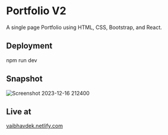 
# Portfolio V2

A single page Portfolio using HTML, CSS, Bootstrap, and React.

## Deployment

npm run dev

## Snapshot 

![Screenshot 2023-12-16 212400](https://github.com/vaibhavdekatey/PortfolioV1/assets/57607581/229097a4-a93a-45d5-9e03-3b24c2d387be)

## Live at

[vaibhavdek.netlify.com](https://vaibhavdek.vercel.app)
